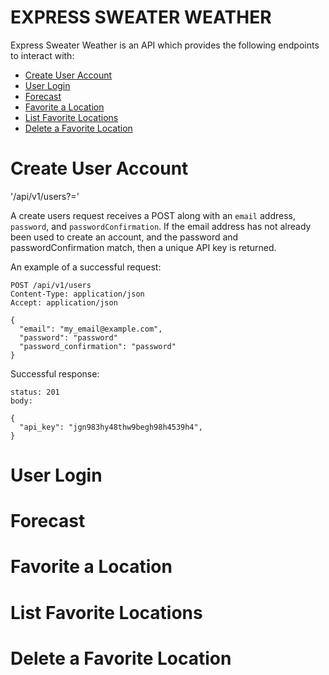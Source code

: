 # EXPRESS SWEATER WEATHER

Express Sweater Weather is an API which provides the following endpoints to interact with:
+ [Create User Account](#create_user)
+ [User Login](#login)
+ [Forecast](#forecast)
+ [Favorite a Location](#favorite_a_location)
+ [List Favorite Locations](#list_favorites)
+ [Delete a Favorite Location](#delete_favorite)

# <a name="create_user"></a>Create User Account
'/api/v1/users?='

A create users request receives a POST along with an `email` address, `password`, and `passwordConfirmation`. If the email address has not already been used to create an account, and the password and passwordConfirmation match, then a unique API key is returned.

An example of a successful request:
```
POST /api/v1/users
Content-Type: application/json
Accept: application/json

{
  "email": "my_email@example.com",
  "password": "password"
  "password_confirmation": "password"
}
```
Successful response:
```
status: 201
body:

{
  "api_key": "jgn983hy48thw9begh98h4539h4",
}
```
# <a name="login"></a>User Login
# <a name="forecast"></a>Forecast
# <a name="favorite_a_location"></a>Favorite a Location
# <a name="list_favorites"></a>List Favorite Locations
# <a name="delete_favorite"></a>Delete a Favorite Location
